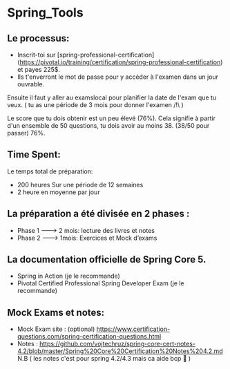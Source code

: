 # Spring_Tools
## Le processus:
 
- Inscrit-toi sur [spring-professional-certification] (https://pivotal.io/training/certification/spring-professional-certification) et payes 225$. 
- Ils t'enverront le mot de passe pour y accéder à l'examen dans un jour ouvrable.

Ensuite il faut y aller au examslocal pour planifier la date de l'exam que tu veux.
( tu as une période de 3 mois pour donner l'examen /!\ )

Le score que tu dois obtenir est un peu élevé (76%). Cela signifie à partir d'un ensemble de 50 questions, tu dois avoir au moins 38. (38/50 pour passer) 76%.

## Time Spent:

 Le temps total de préparation:

- 200 heures Sur une période de 12 semaines
- 2 heure en moyenne par jour
## La préparation a été divisée en 2 phases :

- Phase 1 ---> 2 mois: lecture des livres et notes
- Phase 2 ---> 1mois: Exercices et Mock d’exams

## La documentation officielle de Spring Core 5.
- Spring in Action (je le recommande)
- Pivotal Certified Professional Spring Developer Exam (je le recommande)

## Mock Exams et notes:

- Mock Exam site : (optional) https://www.certification-questions.com/spring-certification-questions.html
- Notes : https://github.com/vojtechruz/spring-core-cert-notes-4.2/blob/master/Spring%20Core%20Certification%20Notes%204.2.md
N.B ( les notes c'est pour spring 4.2/4.3 mais ca aide bcp 🙂 )
